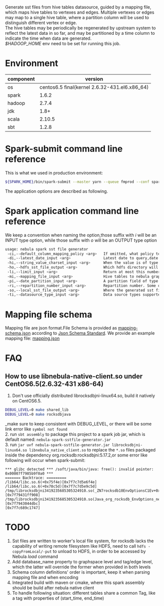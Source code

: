 Generate sst files from hive tables datasource, guided by a mapping file, which maps hive tables to vertexes and edges.
Multiple vertexes or edges may map to a single hive table, where a partition column will be used to distinguish different
vertex or edge.  
The hive tables may be periodically be regenerated by upstream system to reflect the latest data in so far, and may be
partitioned by a time column to indicate the time when data are generated.  
*$HADOOP_HOME* env need to be set for running this job.  

# Environment
component|version
---|---
os|centos6.5 final(kernel 2.6.32-431.el6.x86_64)
spark|1.6.2
hadoop|2.7.4
jdk|1.8+
scala|2.10.5
sbt|1.2.8


# Spark-submit command line reference
This is what we used in production environment: 
```bash
${SPARK_HOME}/bin/spark-submit --master yarn --queue fmprod --conf spark.executor.instances=24 --conf spark.executor.memory=90g --conf spark.executor.cores=2  --conf spark.executorEnv.LD_LIBRARY_PATH='/soft/server/nebula_native_client:/usr/local/lib:/usr/local/lib64' --conf spark.driver.extraJavaOptions='-Djava.library.path=/soft/server/nebula_native_client/:/usr/local/lib64:/usr/local/lib' --class com.vesoft.tools.SparkSstFileGenerator --files mapping.json nebula-spark-sstfile-generator.jar -di "2019-05-13" -mi mapping.json -pi dt -so file://home/hdp/nebula_output
```
The application options are described as following.

# Spark application command line reference 
We keep a convention when naming the option,those suffix with _i_ will be an INPUT type option, while those suffix with _o_ will be an OUTPUT type option 

```bash
usage: nebula spark sst file generator
 -ci,--default_column_mapping_policy <arg>   If omitted, what policy to use when mapping column to property,all columns except primary_key's column will be mapped to tag's property with the same name by default
 -di,--latest_date_input <arg>               Latest date to query,date format YYYY-MM-dd
 -hi,--string_value_charset_input <arg>      When the value is of type String,what charset is used when encoded,default to UTF-8
 -ho,--hdfs_sst_file_output <arg>            Which hdfs directory will those sstfiles be put, should not starts with file:///
 -li,--limit_input <arg>                     Return at most this number of edges/vertex, usually used in POC stage, when omitted, fetch all data.
 -mi,--mapping_file_input <arg>              Hive tables to nebula graph schema mapping file
 -pi,--date_partition_input <arg>            A partition field of type String of hive table, which represent a Date, and has format of YYY-MM-dd
 -ri,--repartition_number_input <arg>        Repartition number. Some optimization trick to improve generation speed and data skewness. Need tuning to suit your data.
 -so,--local_sst_file_output <arg>           Where the generated sst files will be put on local directory, should starts with file:///
 -ti,--datasource_type_input <arg>           Data source types supported, must be among [hive|hbase|csv] for now, default=hive
```

# Mapping file schema

Mapping file are json format.File Schema is provided as [mapping-schema.json](mapping-schema.json) according to [Json Schema Standard](http://json-schema.org). We provide an example mapping file: [mapping.json](mapping.json)

# FAQ
## How to use libnebula-native-client.so under CentOS6.5(2.6.32-431 x86-64)

1. Don't use officially distributed librocksdbjni-linux64.so, build it natively on CentOS6.5. 

```bash
DEBUG_LEVEL=0 make shared_lib
DEBUG_LEVEL=0 make rocksdbjava
```
_make sure to keep consistent with DEBUG_LEVEL, or there will be some link error like `symbol not found`  
2. run `sbt assembly` to package this project to a spark job jar, which is default named: `nebula-spark-sstfile-generator.jar`  
3. run `jar uvf nebula-spark-sstfile-generator.jar librocksdbjni-linux64.so libnebula_native_client.so` to replace the `*.so` files packaged inside the dependency org.rocksdb:rocksdbjni:5.17.2,or some error like following will occur when spark-submit:  

```
*** glibc detected *** /soft/java/bin/java: free(): invalid pointer: 0x00007f7985b9f0a0 ***
======= Backtrace: =========
/lib64/libc.so.6(+0x75f4e)[0x7f7c7d5e6f4e]
/lib64/libc.so.6(+0x78c5d)[0x7f7c7d5e9c5d]
/tmp/librocksdbjni3419235685305324910.so(_ZN7rocksdb10EnvOptionsC1Ev+0x578)[0x7f79431ff908]
/tmp/librocksdbjni3419235685305324910.so(Java_org_rocksdb_EnvOptions_newEnvOptions+0x1c)[0x7f7943044dbc]
[0x7f7c689c1747]
```

# TODO
1. Sst files are written to worker's local file system, for rocksdb lacks the capability of writing remote filesystem like HDFS, need to call `hdfs -copyFromLocal/-put` to unload to HDFS, in order to be accessed by Nebula _load_ command  
2. Add database_name property to graphspace level and tag/edge level, which the latter will override the former when provided in both levels   
3. Schema column definitions' order is important, keep it when parsing mapping file and when encoding  
4. Integrated build with maven or cmake, where this spark assembly should be build after nebula native client  
5. To handle following situation: different tables share a common Tag, like a tag with properties of (start_time, end_time)  

